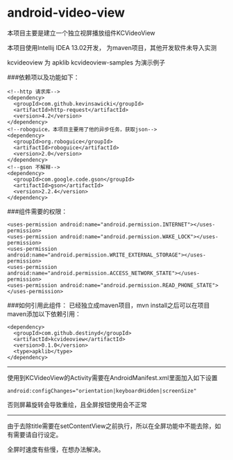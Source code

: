 android-video-view
==================
本项目主要是建立一个独立视屏播放组件KCVideoView

本项目使用Intellij IDEA 13.02开发， 为maven项目，其他开发软件未导入实测

kcvideoview 为 apklib
kcvideoview-samples 为演示例子

###依赖项以及功能如下：
```
<!--http 请求库-->
<dependency>
  <groupId>com.github.kevinsawicki</groupId>
  <artifactId>http-request</artifactId>
  <version>4.2</version>
</dependency>
<!--roboguice，本项目主要用了他的异步任务，获取json-->
<dependency>
  <groupId>org.roboguice</groupId>
  <artifactId>roboguice</artifactId>
  <version>2.0</version>
</dependency>
<!--gson 不解释-->
<dependency>
  <groupId>com.google.code.gson</groupId>
  <artifactId>gson</artifactId>
  <version>2.2.4</version>
</dependency>
```

###组件需要的权限：
```
<uses-permission android:name="android.permission.INTERNET"></uses-permission>
<uses-permission android:name="android.permission.WAKE_LOCK"></uses-permission>
<uses-permission android:name="android.permission.WRITE_EXTERNAL_STORAGE"></uses-permission>
<uses-permission android:name="android.permission.ACCESS_NETWORK_STATE"></uses-permission>
<uses-permission android:name="android.permission.READ_PHONE_STATE"></uses-permission>
```

###如何引用此组件：
已经独立成maven项目，mvn install之后可以在项目maven添加以下依赖引用：

```
<dependency>
  <groupId>com.github.destinyd</groupId>
  <artifactId>kcvideoview</artifactId>
  <version>0.1.0</version>
  <type>apklib</type>
</dependency>
```

******
使用到KCVideoView的Activity需要在AndroidManifest.xml里面加入如下设置
```
android:configChanges="orientation|keyboardHidden|screenSize"
```
否则屏幕旋转会导致重绘，且全屏按钮使用会不正常

****
由于去除title需要在setContentView之前执行，所以在全屏功能中不能去除，如有需要请自行设定。

全屏时速度有些慢，在想办法解决。
